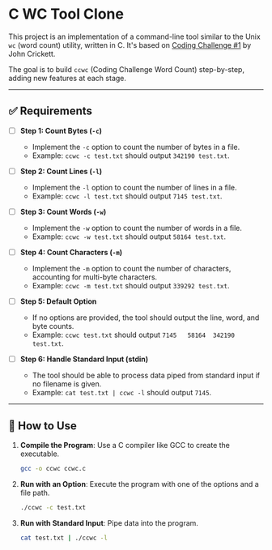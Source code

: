 # **C WC Tool Clone**

This project is an implementation of a command-line tool similar to the Unix `wc` (word count) utility, written in C. It's based on [Coding Challenge #1](https://codingchallenges.fyi/challenges/challenge-wc) by John Crickett.

The goal is to build `ccwc` (Coding Challenge Word Count) step-by-step, adding new features at each stage.

---

## **✅ Requirements**

- [ ] **Step 1: Count Bytes (`-c`)**

  - Implement the `-c` option to count the number of bytes in a file.
  - Example: `ccwc -c test.txt` should output `342190 test.txt`.

- [ ] **Step 2: Count Lines (`-l`)**

  - Implement the `-l` option to count the number of lines in a file.
  - Example: `ccwc -l test.txt` should output `7145 test.txt`.

- [ ] **Step 3: Count Words (`-w`)**

  - Implement the `-w` option to count the number of words in a file.
  - Example: `ccwc -w test.txt` should output `58164 test.txt`.

- [ ] **Step 4: Count Characters (`-m`)**

  - Implement the `-m` option to count the number of characters, accounting for multi-byte characters.
  - Example: `ccwc -m test.txt` should output `339292 test.txt`.

- [ ] **Step 5: Default Option**

  - If no options are provided, the tool should output the line, word, and byte counts.
  - Example: `ccwc test.txt` should output `7145   58164  342190 test.txt`.

- [ ] **Step 6: Handle Standard Input (stdin)**
  - The tool should be able to process data piped from standard input if no filename is given.
  - Example: `cat test.txt | ccwc -l` should output `7145`.

---

## **🚀 How to Use**

1.  **Compile the Program**:
    Use a C compiler like GCC to create the executable.

    ```bash
    gcc -o ccwc ccwc.c
    ```

2.  **Run with an Option**:
    Execute the program with one of the options and a file path.

    ```bash
    ./ccwc -c test.txt
    ```

3.  **Run with Standard Input**:
    Pipe data into the program.
    ```bash
    cat test.txt | ./ccwc -l
    ```

